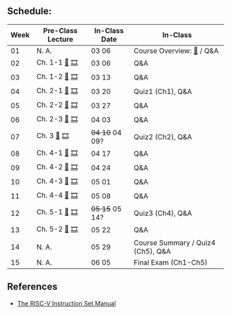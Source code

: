 ## Schedule:
| Week | Pre-Class Lecture                                                             | In-Class Date | In-Class                      |
|------|-------------------------------------------------------------------------------|---------------|-------------------------------|
|  01   | N. A.  | 03 06 | Course Overview: [📑](https://kau365-my.sharepoint.com/:p:/g/personal/taehwan_kim_kau_ac_kr/ESIIvS6sd3xCp4dU2Y7H654BmzFVA5aSJGHM0PoklP4DaQ?e=CBZsuw) / Q&A |
|  02   | Ch. 1-1 [📑](https://kau365-my.sharepoint.com/:p:/g/personal/taehwan_kim_kau_ac_kr/EQooyWwJhPdJtRJ3lzzi4ZYBu4Iv45IsbOUgQJhf3n3Orw?e=2AxiYI) [🎞️](https://kau365-my.sharepoint.com/:v:/g/personal/taehwan_kim_kau_ac_kr/EYy3gqQVjn1Ev8A1VK9pMx0Btp9CV-gTN8hkG-22cLJGoA?e=nDXGmP) | 03 06 | Q&A |
|  03   | Ch. 1-2 [📑](https://kau365-my.sharepoint.com/:p:/g/personal/taehwan_kim_kau_ac_kr/EfCAa7AQw1dPhFIyHgMrQ7YBIIp_BoSq4qFYSep3WmNTKg?e=qFU66Y) [🎞️](https://kau365-my.sharepoint.com/:v:/g/personal/taehwan_kim_kau_ac_kr/EdUR8yjRwThOiA5NRCTmrJIB351n8kwiWAu5tyFOVACz1Q?e=9aaYxI) | 03 13 | Q&A |
|  04   | Ch. 2-1 [📑](https://kau365-my.sharepoint.com/:p:/g/personal/taehwan_kim_kau_ac_kr/ETO0mKvho-ZFmgGsKSifAV8BNiGMYX827tHlnsccauLUaA?e=pndoQZ) [🎞️](https://kau365-my.sharepoint.com/:v:/g/personal/taehwan_kim_kau_ac_kr/EZ_TOhkajSZOmATQ2N1WqAQBTWyOOrW3mDygZM1bTBaiZg?e=lbMCmt) | 03 20 | Quiz1 (Ch1), Q&A |
|  05   | Ch. 2-2 [📑](https://kau365-my.sharepoint.com/:p:/g/personal/taehwan_kim_kau_ac_kr/ETbJMNuI77RPv_nAGBXUrpoB4fpJxit0a_g-fGNPOLaqwQ?e=rUtSoo) [🎞️](https://kau365-my.sharepoint.com/:v:/g/personal/taehwan_kim_kau_ac_kr/ESgSsOrRr9BJtwWKwP7QUEgBFxlqmM8XQ-B4RrmZsQ5noA?e=Ri5WrO) | 03 27 | Q&A |
|  06   | Ch. 2-3 [📑](https://kau365-my.sharepoint.com/:p:/g/personal/taehwan_kim_kau_ac_kr/EcsS6afkhZdPubMYXIOWUKEBft1n36iZ-tkjVDdxkjOtnQ?e=LxaYU9) [🎞️](https://kau365-my.sharepoint.com/:v:/g/personal/taehwan_kim_kau_ac_kr/EdV8i7KNbGZOl-pbJUTDVdcBTrDB_m20-LGJZL-NwGhMVg?e=HMj2hQ) | 04 03 | Q&A |
|  07   | Ch. 3   [📑](https://kau365-my.sharepoint.com/:p:/g/personal/taehwan_kim_kau_ac_kr/ER7hwgvAhEJMq1_unfArY-wBMZVFPlK7x0VOp4ZNtEsfiQ?e=Z4LjAu) [🎞️](https://kau365-my.sharepoint.com/:v:/g/personal/taehwan_kim_kau_ac_kr/EXZmNcA3Q-9BsklBcwvvaVsBQVv2HslDJWB1BkrWtg7j2Q?e=wtXQ4Q) | ~~04 10~~ 04 09? | Quiz2 (Ch2), Q&A |
|  08   | Ch. 4-1 [📑](https://kau365-my.sharepoint.com/:p:/g/personal/taehwan_kim_kau_ac_kr/EbGLLLWcrA9Ku-MLdTZkPx0BN93MaGrK0-E-miQ3KxBzLA?e=74QOB8) [🎞️](https://kau365-my.sharepoint.com/:v:/g/personal/taehwan_kim_kau_ac_kr/EZE0mQ2jRSRKpvE3lY8df0wBMprjGRQSfb3wfFPn0FROgw?e=vSjSpH) | 04 17 | Q&A |
|  09   | Ch. 4-2 [📑](https://kau365-my.sharepoint.com/:p:/g/personal/taehwan_kim_kau_ac_kr/ERo3HwYw2W9Jqt5Y7gLKspMBsI3MunBmJJPc6Pwn7wRahw?e=K0lhpW) [🎞️](https://kau365-my.sharepoint.com/:v:/g/personal/taehwan_kim_kau_ac_kr/EebSi-PvDK5Ohj1CETqlk60BnyKCeG7rI4T8fzfEIa2n_A?e=j5lwAT) | 04 24 | Q&A |
|  10   | Ch. 4-3 [📑](https://kau365-my.sharepoint.com/:p:/g/personal/taehwan_kim_kau_ac_kr/EbYSXk2WDINGvtYEXpXM56ABW2hE8B5HETeRhhvusJWomQ?e=4Mxg3D) [🎞️](https://kau365-my.sharepoint.com/:v:/g/personal/taehwan_kim_kau_ac_kr/EVj1jE3nTVpIrp7LichHkPUBD_5f-7jb5U6zqEDXXAt7xA?e=0sGDIn) | 05 01 | Q&A |
|  11   | Ch. 4-4 [📑](https://kau365-my.sharepoint.com/:p:/g/personal/taehwan_kim_kau_ac_kr/EV85d8Aha5BLg7ASJU7FTOMB--k2L9_pI9Ush-8GnGGEmg?e=7Jqngx) [🎞️](https://kau365-my.sharepoint.com/:v:/g/personal/taehwan_kim_kau_ac_kr/ETBBKabmmk9Cs4VvvBefm_QBrbJQnaq-164NuRONNpoDAA?e=fDET7v) | 05 08 | Q&A |
|  12   | Ch. 5-1 [📑](https://kau365-my.sharepoint.com/:p:/g/personal/taehwan_kim_kau_ac_kr/EblmiOeg-YNBpKqw1kDVkPgBZAGIY-DkmLkB9iFwgdZZGQ?e=Y1y1hr) [🎞️](https://kau365-my.sharepoint.com/:v:/g/personal/taehwan_kim_kau_ac_kr/ETj2OXLyEsVMsyf8L2w-auABQgLHCoSz-PKzWl3j64ZoAg?e=0oOh1z) | ~~05 15~~ 05 14? | Quiz3 (Ch4), Q&A |
|  13   | Ch. 5-2 [📑](https://kau365-my.sharepoint.com/:p:/g/personal/taehwan_kim_kau_ac_kr/Ecg-yeh1vJBPg-2CYsjO-NEBORoCOKyb7DgmU_MLAFHecA?e=mgYkZo) [🎞️](https://kau365-my.sharepoint.com/:v:/g/personal/taehwan_kim_kau_ac_kr/EWXRTOMtGAxArTOmBoreZG4BHaXfgPAxrtp_iBKieCJIaQ?e=RqM5Wp) | 05 22 | Q&A |
|  14   | N. A. | 05 29 | Course Summary / Quiz4 (Ch5), Q&A |
|  15   | N. A. | 06 05 | Final Exam (Ch1-Ch5) |

## References
* [The RISC-V Instruction Set Manual](https://kau365-my.sharepoint.com/:b:/g/personal/taehwan_kim_kau_ac_kr/EUdNpCYICp5Li7uQRmbE3dgBSjbSgK3yY2cYryzOf-rxBw?e=nvm5fr)



